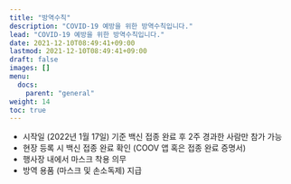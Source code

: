 ```yaml
---
title: "방역수칙"
description: "COVID-19 예방을 위한 방역수칙입니다."
lead: "COVID-19 예방을 위한 방역수칙입니다."
date: 2021-12-10T08:49:41+09:00
lastmod: 2021-12-10T08:49:41+09:00
draft: false
images: []
menu: 
  docs:
    parent: "general"
weight: 14
toc: true
---
```



* 시작일 (2022년 1월 17일) 기준 백신 접종 완료 후 2주 경과한 사람만 참가 가능
* 현장 등록 시 백신 접종 완료 확인 (COOV 앱 혹은 접종 완료 증명서)
* 행사장 내에서 마스크 착용 의무
* 방역 용품 (마스크 및 손소독제) 지급